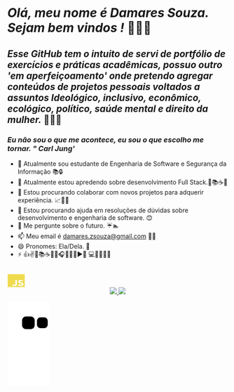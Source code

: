 # _Olá, meu nome é Damares Souza. Sejam bem vindos !_ 💙💙💙

## _Esse GitHub tem o intuito de servi de portfólio de exercícios e práticas acadêmicas, possuo outro 'em aperfeiçoamento' onde pretendo agregar conteúdos de projetos pessoais voltados a assuntos Ideológico, inclusivo, econômico, ecológico, político, saúde mental e direito da mulher._ 🌷🌷🌷

### _Eu não sou o que me acontece, eu sou o que escolho me tornar. " Carl Jung'_

- 🔭 Atualmente sou estudante de Engenharia de Software e Segurança da Informação 📚🔒
- 🌱 Atualmente estou apredendo sobre desenvolvimento Full Stack.🏃📚☕🐍
- 👯 Estou procurando colaborar com novos projetos para adquerir experiência. 📈📝💡
- 📝 Estou procurando ajuda em resoluções de dúvidas sobre desenvolvimento e engenharia de software. 😊
- 💬 Me pergunte sobre o futuro. ☔🏊
- 📫 Meu email é damares.zsouza@gmail.com 💌💨
- 😄 Pronomes: Ela/Dela. 💙
- ⚡ 👍✌👊📚☕🐍💞🎧💙🔧🆗▶🔭 💻📌🏀👦💅

<div style="display: inline_block"><br>
  <img align="center" alt="Rafa-Js" height="30" width="40" src="https://raw.githubusercontent.com/devicons/devicon/master/icons/javascript/javascript-plain.svg">

<div align="center">
  <a href="https://github.com/damareszsouza">
  <img height="180em" src="https://github-readme-stats.vercel.app/api?username=damareszsouza&show_icons=true&theme=dracula&include_all_commits=true&count_private=true"/>
  <img height="180em" src="https://github-readme-stats.vercel.app/api/top-langs/?username=damareszsouza&layout=compact&langs_count=7&theme=dracula"/>
</div>
  

          
          
  
![Snake animation](https://github.com/rafaballerini/rafaballerini/blob/output/github-contribution-grid-snake.svg)
